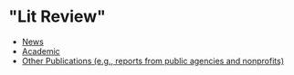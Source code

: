 # "Lit Review"

* [News](./archive.md)                                                
* [Academic](./archive.md)                                            
* [Other Publications (e.g., reports from public agencies and nonprofits)](./archive.md) 
